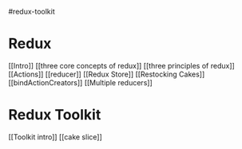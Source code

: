 #redux-toolkit 
# Redux
[[Intro]]
[[three core concepts of redux]]
[[three principles of redux]]
[[Actions]]
[[reducer]]
[[Redux Store]]
[[Restocking Cakes]]
[[bindActionCreators]]
[[Multiple reducers]]

 # Redux Toolkit
[[Toolkit intro]]
[[cake slice]]
